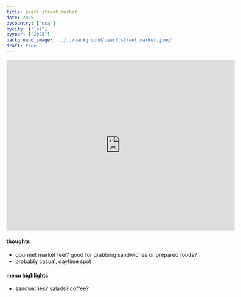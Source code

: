 ```yaml
---
title: pearl street market
date: 2025
bycountry: ["usa"]
bycity: ["lbi"]
byyear: ["2025"]
background_image: '../../background/pearl_street_market.jpeg'
draft: true
---
```


<iframe src="https://www.google.com/maps/embed?pb=!1m14!1m8!1m3!1d2970.0643988520023!2d12.468068!3d41.8914721!3m2!1i1024!2i768!4f13.1!3m3!1m2!1s0x132f60473e37c3c7%3A0x1799117d63e1c60e!2sPizzeria%20Dar%20Poeta!5e0!3m2!1sen!2sus!4v1702064828183!5m2!1sen!2sus4" width="600" height="450" style="border:0;" allowfullscreen="" loading="lazy" referrerpolicy="no-referrer-when-downgrade"></iframe>

#### thoughts
* gourmet market feel? good for grabbing sandwiches or prepared foods?
* probably casual, daytime spot

#### menu highlights
* sandwiches? salads? coffee?